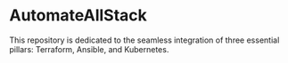 # AutomateAllStack
 This repository is dedicated to the seamless integration of three essential pillars: Terraform, Ansible, and Kubernetes.
